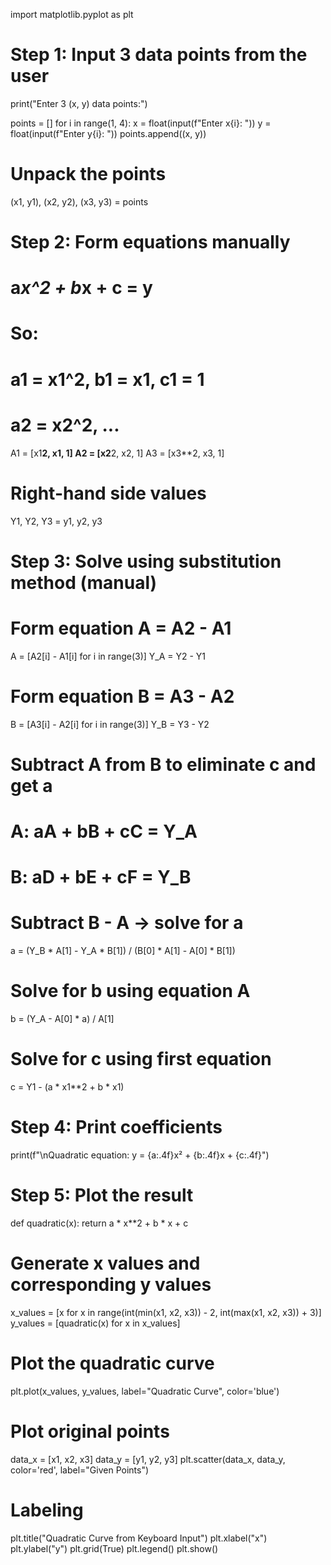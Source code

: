 import matplotlib.pyplot as plt

# Step 1: Input 3 data points from the user
print("Enter 3 (x, y) data points:")

points = []
for i in range(1, 4):
    x = float(input(f"Enter x{i}: "))
    y = float(input(f"Enter y{i}: "))
    points.append((x, y))

# Unpack the points
(x1, y1), (x2, y2), (x3, y3) = points

# Step 2: Form equations manually
# a*x^2 + b*x + c = y
# So:
# a1 = x1^2, b1 = x1, c1 = 1
# a2 = x2^2, ...
A1 = [x1**2, x1, 1]
A2 = [x2**2, x2, 1]
A3 = [x3**2, x3, 1]

# Right-hand side values
Y1, Y2, Y3 = y1, y2, y3

# Step 3: Solve using substitution method (manual)

# Form equation A = A2 - A1
A = [A2[i] - A1[i] for i in range(3)]
Y_A = Y2 - Y1

# Form equation B = A3 - A2
B = [A3[i] - A2[i] for i in range(3)]
Y_B = Y3 - Y2

# Subtract A from B to eliminate c and get a
# A:  aA + bB + cC = Y_A
# B:  aD + bE + cF = Y_B
# Subtract B - A → solve for a
a = (Y_B * A[1] - Y_A * B[1]) / (B[0] * A[1] - A[0] * B[1])

# Solve for b using equation A
b = (Y_A - A[0] * a) / A[1]

# Solve for c using first equation
c = Y1 - (a * x1**2 + b * x1)

# Step 4: Print coefficients
print(f"\nQuadratic equation: y = {a:.4f}x² + {b:.4f}x + {c:.4f}")

# Step 5: Plot the result
def quadratic(x):
    return a * x**2 + b * x + c

# Generate x values and corresponding y values
x_values = [x for x in range(int(min(x1, x2, x3)) - 2, int(max(x1, x2, x3)) + 3)]
y_values = [quadratic(x) for x in x_values]

# Plot the quadratic curve
plt.plot(x_values, y_values, label="Quadratic Curve", color='blue')

# Plot original points
data_x = [x1, x2, x3]
data_y = [y1, y2, y3]
plt.scatter(data_x, data_y, color='red', label="Given Points")

# Labeling
plt.title("Quadratic Curve from Keyboard Input")
plt.xlabel("x")
plt.ylabel("y")
plt.grid(True)
plt.legend()
plt.show()
